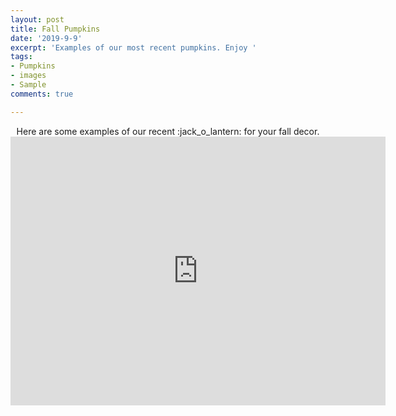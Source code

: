 ```yaml
---
layout: post
title: Fall Pumpkins
date: '2019-9-9'
excerpt: 'Examples of our most recent pumpkins. Enjoy '
tags:
- Pumpkins
- images
- Sample
comments: true

---
```

<center>Here are some examples of our recent :jack_o_lantern: for your fall decor. </center>

<iframe src="http://www.facebook.com/plugins/likebox.php?href=http%3A%2F%2Fwww.facebook.com%2FKlacoGlassworks&width=600&colorscheme=light&show_faces=true&border_color&stream=true&header=true&height=435" scrolling="yes" style="border:none; overflow:hidden; width:600px; height:430px; background: white; float:left; " allowtransparency="true" frameborder="0"></iframe>


